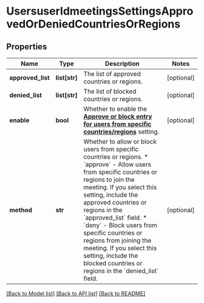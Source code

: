 # UsersuserIdmeetingsSettingsApprovedOrDeniedCountriesOrRegions

## Properties
Name | Type | Description | Notes
------------ | ------------- | ------------- | -------------
**approved_list** | **list[str]** | The list of approved countries or regions. | [optional] 
**denied_list** | **list[str]** | The list of blocked countries or regions. | [optional] 
**enable** | **bool** | Whether to enable the [**Approve or block entry for users from specific countries/regions**](https://support.zoom.us/hc/en-us/articles/360060086231-Approve-or-block-entry-for-users-from-specific-countries-regions) setting. | [optional] 
**method** | **str** | Whether to allow or block users from specific countries or regions. * &#x60;approve&#x60; - Allow users from specific countries or regions to join the meeting. If you select this setting, include the approved countries or regions in the &#x60;approved_list&#x60; field.  * &#x60;deny&#x60; - Block users from specific countries or regions from joining the meeting. If you select this setting, include the blocked countries or regions in the &#x60;denied_list&#x60; field. | [optional] 

[[Back to Model list]](../README.md#documentation-for-models) [[Back to API list]](../README.md#documentation-for-api-endpoints) [[Back to README]](../README.md)

